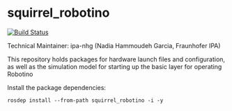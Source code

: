 squirrel_robotino
=================
[![Build Status](https://magnum.travis-ci.com/squirrel-project/squirrel_robotino.svg?token=3yXoCRsCegowgzzpPuqw)](https://magnum.travis-ci.com/squirrel-project/squirrel_robotino)

Technical Maintainer: ipa-nhg (Nadia Hammoudeh Garcia, Fraunhofer IPA)

This repository holds packages for hardware launch files and configuration, as well as the simulation model for starting up the basic layer for operating Robotino

Install the package dependencies:
```
rosdep install --from-path squirrel_robotino -i -y
```

